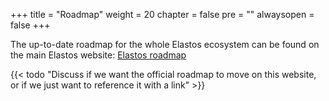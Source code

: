 +++
title = "Roadmap"
weight = 20
chapter = false
pre = "<i class='fa ela-page'></i>"
alwaysopen = false
+++

The up-to-date roadmap for the whole Elastos ecosystem can be found on the main Elastos website:
[Elastos roadmap](https://www.elastos.org/roadmap/)

{{< todo "Discuss if we want the official roadmap to move on this website, or if we just want to reference it with a link" >}}